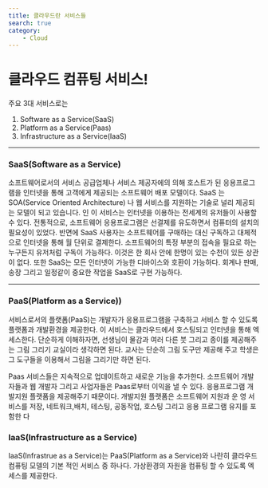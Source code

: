 ```yaml
---
title: 클라우드란 서비스들
search: true
category:
    - Cloud
---
```


# 클라우드 컴퓨팅 서비스! 
주요 3대 서비스로는
1. Software as a Service(SaaS)
2. Platform as a Service(Paas)
3. Infrastructure as a Service(IaaS)

***
### SaaS(Software as a Service)
소프트웨어로서의 서비스
공급업체나 서비스 제공자에의 의해 호스트가 된 응용프로그램을 인터넷을 통해 고객에게 제공되는 소프트웨어 배포 모델이다.
SaaS 는 SOA(Service Oriented Architecture) 나 웹 서비스를 지원하는 기술로 널리 제공되는 모델이 되고 있습니다. 인 이 서비스는 인터넷을 이용하는 전세계의 유저들이 사용할 수 있다.
전통적으로, 소프트웨어 응용프로그램은 선결제를 유도하면서 컴퓨터의 설치의 필요성이 있었다.
반면에 SaaS 사용자는 소프트웨어를 구매하는 대신 구독하고 대체적으로 인터넷을 통해 월 단위로 결제한다.
소프트웨어의 특정 부분의 접속을 필요로 하는 누구든지 유저처럼 구독이 가능하다. 이것은 한 회사 안에 한명이 있는 수천이 있든 상관이 없다. 또한 SaaS는 모든 인터넷이 가능한 디바이스와 호환이 가능하다.
회계나 판매, 송장 그리고 일정같이 중요한 작업을 SaaS로 구현 가능하다.

***
### PaaS(Platform as a Service))
서비스로서의 플랫폼(PaaS)는 개발자가 응용프로그램을 구축하고 서비스 할 수 있도록 플랫폼과 개발환경을 제공한다.
이 서비스는 클라우드에서 호스팅되고 인터넷을 통해 엑세스한다.
단순하게 이해하자면, 선생님이 물감과 여러 다른 붓 그리고 종이를 제공해주는 그림 그리기 교실이라 생각하면 된다. 교사는 단순히 그림 도구만 제공해 주고 학생은 그 도구들을 이용해서 그림을 그리기만 하면 된다.

Paas 서비스들은 지속적으로 업데이트하고 새로운 기능을 추가한다.
소프트웨어 개발자들과 웹 개발자 그리고 사업자들은 Paas로부터 이익을 낼 수 있다.
응용프로그램 개발지원 플랫폼을 제공해주기 때문이다. 개발지원 플랫폼은 소프트웨어 지원과 운 영 서비스를 저장, 네트워크,배치, 테스팅, 공동작업, 호스팅 그리고 응용 프로그램 유지를 포함한
다 

### IaaS(Infrastructure as a Service)
IaaS(Infrastrue as a Service)는 PaaS(Platform as a Service)와 나란히 클라우드 컴퓨팅 모델의 기본 적인 서비스 중 하나다. 가상환경의 자원을 컴퓨팅 할 수 있도록 엑세스를 제공한다.


